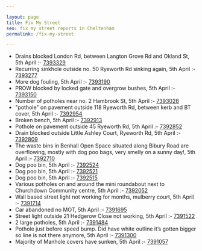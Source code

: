 ```yaml
---

layout: page
title: Fix My Street
seo: fix my street reports in Cheltenham
permalink: /fix-my-street

---
```


<!-- fix_marker starts -->

- Drains blocked London Rd, between Langton Grove Rd and Okland St, 5th April :- [7393329](https://www.fixmystreet.com/report/7393329)
- Recurring sinkhole outside no. 50 Ryeworth Rd sinking again, 5th April :- [7393277](https://www.fixmystreet.com/report/7393277)
- More dog fouling, 5th April :- [7393190](https://www.fixmystreet.com/report/7393190)
- PROW blocked by locked gate and overgrow bushes, 5th April :- [7393150](https://www.fixmystreet.com/report/7393150)
- Number of potholes near no. 2 Hambrook St, 5th April :- [7393028](https://www.fixmystreet.com/report/7393028)
- "pothole" on pavement outside 118 Ryeworth Rd, between kerb and BT cover, 5th April :- [7392954](https://www.fixmystreet.com/report/7392954)
- Broken bench, 5th April :- [7392913](https://www.fixmystreet.com/report/7392913)
- Pothole on pavement outside 45 Ryeworth Rd, 5th April :- [7392852](https://www.fixmystreet.com/report/7392852)
- Drain blocked outside Little Ashley Court, Ryeworth Rd, 5th April :- [7392809](https://www.fixmystreet.com/report/7392809)
- The waste bins in Benhall Open Space situated along Bibury Road are overflowing, mostly with dog poo bags, very smelly on a sunny day!, 5th April :- [7392710](https://www.fixmystreet.com/report/7392710)
- Dog poo bin, 5th April :- [7392524](https://www.fixmystreet.com/report/7392524)
- Dog poo bin, 5th April :- [7392521](https://www.fixmystreet.com/report/7392521)
- Dog poo bin, 5th April :- [7392515](https://www.fixmystreet.com/report/7392515)
- Various potholes on and around the mini roundabout next to Churchdown Community centre, 5th April :- [7392052](https://www.fixmystreet.com/report/7392052)
- Wall based street light not working for months, mulberry court, 5th April :- [7391714](https://www.fixmystreet.com/report/7391714)
- Car abandoned no MOT, 5th April :- [7391695](https://www.fixmystreet.com/report/7391695)
- Street light outside 21 Hedgerow Close not working, 5th April :- [7391522](https://www.fixmystreet.com/report/7391522)
- 2 large potholes, 5th April :- [7391484](https://www.fixmystreet.com/report/7391484)
- Pothole just before speed bump. Did have white outline it’s gotten bigger so line is not there anymore, 5th April :- [7391300](https://www.fixmystreet.com/report/7391300)
- Majority of Manhole covers have sunken, 5th April :- [7391057](https://www.fixmystreet.com/report/7391057)

<!-- fix_marker ends -->